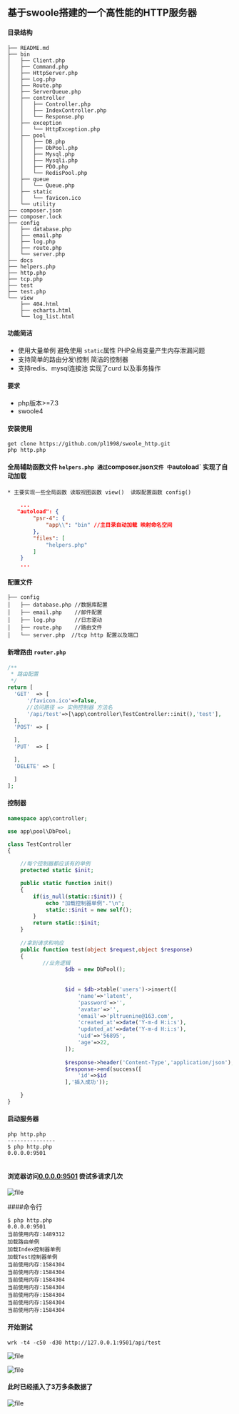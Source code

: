 ## 基于swoole搭建的一个高性能的HTTP服务器

#### 目录结构
```shell script
├── README.md
├── bin
│   ├── Client.php
│   ├── Command.php
│   ├── HttpServer.php
│   ├── Log.php
│   ├── Route.php
│   ├── ServerQueue.php
│   ├── controller
│   │   ├── Controller.php
│   │   ├── IndexController.php
│   │   └── Response.php
│   ├── exception
│   │   └── HttpException.php
│   ├── pool
│   │   ├── DB.php
│   │   ├── DbPool.php
│   │   ├── Mysql.php
│   │   ├── Mysqli.php
│   │   ├── PDO.php
│   │   └── RedisPool.php
│   ├── queue
│   │   └── Queue.php
│   ├── static
│   │   └── favicon.ico
│   └── utility
├── composer.json
├── composer.lock
├── config
│   ├── database.php
│   ├── email.php
│   ├── log.php
│   ├── route.php
│   └── server.php
├── docs
├── helpers.php
├── http.php
├── tcp.php
├── test
├── test.php
└── view
    ├── 404.html
    ├── echarts.html
    └── log_list.html
```

#### 功能简洁
  * 使用大量单例 避免使用 `static`属性 PHP全局变量产生内存泄漏问题
  * 支持简单的路由分发\控制 简洁的控制器
  * 支持redis、mysql连接池 实现了curd 以及事务操作

#### 要求

   * php版本>=7.3
   * swoole4
   
#### 安装使用
```
get clone https://github.com/pl1998/swoole_http.git
php http.php
```   

#### 全局辅助函数文件 `helpers.php 通过`composer.json`文件 中`autoload` 实现了自动加载
    * 主要实现一些全局函数 读取视图函数 view()  读取配置函数 config()
```json
    ...
   "autoload": {
        "psr-4": {
            "app\\": "bin" //主目录自动加载 映射命名空间
        },
        "files": [
            "helpers.php"
        ]
    }
    ...
```

#### 配置文件
```shell script
├── config
│   ├── database.php //数据库配置
│   ├── email.php    //邮件配置
│   ├── log.php      //日志驱动
│   ├── route.php    //路由文件
│   └── server.php  //tcp http 配置以及端口
```

#### 新增路由 `router.php`

```php
/**
 * 路由配置
 */
return [
  'GET'  => [
      '/favicon.ico'=>false,
      //访问路径 => 实例控制器 方法名 
      '/api/test'=>[\app\controller\TestController::init(),'test'],
  ],
  'POST' => [

  ],
  'PUT'  => [

  ],
  'DELETE' => [

  ]
];

```
#### 控制器
```php
namespace app\controller;

use app\pool\DbPool;

class TestController
{

    //每个控制器都应该有的单例
    protected static $init;

    public static function init()
    {
        if(is_null(static::$init)) {
            echo "加载控制器单例"."\n";
            static::$init = new self();
        }
        return static::$init;
    }
    
    //拿到请求和响应
    public function test(object $request,object $response)
    {
           //业务逻辑
                  $db = new DbPool();
          
          
                  $id = $db->table('users')->insert([
                      'name'=>'latent',
                      'password'=>'',
                      'avatar'=>'',
                      'email'=>'pltruenine@163.com',
                      'created_at'=>date('Y-m-d H:i:s'),
                      'updated_at'=>date('Y-m-d H:i:s'),
                      'uid'=>'56895',
                      'age'=>22,
                  ]);
                 
                  $response->header('Content-Type','application/json');
                  $response->end(success([
                      'id'=>$id
                  ],'插入成功'));

    }
}
```
#### 启动服务器
```shell script
php http.php
---------------
$ php http.php 
0.0.0.0:9501


```
#### 浏览器访问[0.0.0.0:9501](http://0.0.0.0:9501/api/test) 尝试多请求几次

![file](./docs/WechatIMG253.png)

####命令行
```shell script
$ php http.php
0.0.0.0:9501
当前使用内存:1489312
加载路由单例
加载Index控制器单例
加载Test控制器单例
当前使用内存:1584304
当前使用内存:1584304
当前使用内存:1584304
当前使用内存:1584304
当前使用内存:1584304
当前使用内存:1584304
当前使用内存:1584304
```
#### 开始测试
```shell script
wrk -t4 -c50 -d30 http://127.0.0.1:9501/api/test
```

![file](./docs/WechatIMG254.png)



![file](./docs/WechatIMG255.jpeg)



#### 此时已经插入了3万多条数据了

![file](./docs/WechatIMG256.png)
